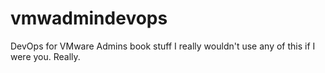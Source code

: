 # vmwadmindevops
DevOps for VMware Admins book stuff
I really wouldn't use any of this if I were you. Really.
